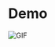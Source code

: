 # Demo
![GIF](https://github.com/hadil-kortas/yellow_page/assets/97675597/c69713b1-3e8f-4439-9454-400011482e62)
